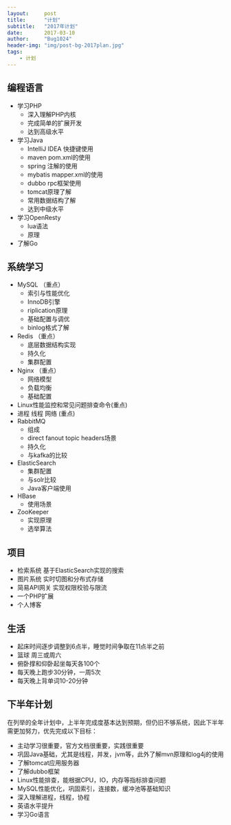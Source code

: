 ```yaml
---
layout:     post
title:      "计划"
subtitle:   "2017年计划"
date:       2017-03-10
author:     "Bug1024"
header-img: "img/post-bg-2017plan.jpg"
tags:
    - 计划
---
```


## 编程语言
 - 学习PHP
    * 深入理解PHP内核
    * 完成简单的扩展开发
    * 达到高级水平
 - 学习Java
    * IntelliJ IDEA 快捷键使用
    * maven pom.xml的使用
    * spring 注解的使用
    * mybatis mapper.xml的使用
    * dubbo rpc框架使用
    * tomcat原理了解
    * 常用数据结构了解
    * 达到中级水平
 - 学习OpenResty
    * lua语法
    * 原理
 - 了解Go

## 系统学习
 - MySQL （重点）
    * 索引与性能优化
    * InnoDB引擎
    * riplication原理
    * 基础配置与调优
    * binlog格式了解
 - Redis （重点）
    * 底层数据结构实现
    * 持久化
    * 集群配置
 - Nginx （重点）
    * 网络模型
    * 负载均衡
    * 基础配置
 - Linux性能监控和常见问题排查命令(重点)
 - 进程 线程 网络 (重点)
 - RabbitMQ
    * 组成
    * direct fanout topic headers场景
    * 持久化
    * 与kafka的比较
 - ElasticSearch
    * 集群配置
    * 与solr比较
    * Java客户端使用
 - HBase
    * 使用场景
 - ZooKeeper
    * 实现原理
    * 选举算法

## 项目
 - 检索系统 基于ElasticSearch实现的搜索
 - 图片系统 实时切图和分布式存储
 - 简易API网关 实现权限校验与限流
 - 一个PHP扩展
 - 个人博客

## 生活
 - 起床时间逐步调整到6点半，睡觉时间争取在11点半之前
 - 篮球 周三或周六
 - 俯卧撑和仰卧起坐每天各100个
 - 每天晚上跑步30分钟，一周5次
 - 每天晚上背单词10-20分钟

## 下半年计划
在列举的全年计划中，上半年完成度基本达到预期，但仍旧不够系统，因此下半年需更加努力，优先完成以下目标：
- 主动学习很重要，官方文档很重要，实践很重要
- 巩固Java基础，尤其是线程，并发，jvm等，此外了解mvn原理和log4j的使用
- 了解tomcat应用服务器
- 了解dubbo框架
- Linux性能排查，能根据CPU，IO，内存等指标排查问题
- MySQL性能优化，巩固索引，连接数，缓冲池等基础知识
- 深入理解进程，线程，协程
- 英语水平提升
- 学习Go语言



